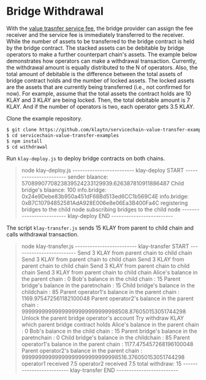 # Bridge Withdrawal

With the [value trasnfer service fee](./fee-model.md), the bridge provider can assign the fee receiver and the service fee is immediately transferred to the receiver.
While the number of assets to be transferred to the bridge contract is held by the bridge contract.
The stacked assets can be debitable by bridge operators to make a further counterpart chain's assets.
The example below demonstrates how operators can make a withdrawal transaction.
Currently, the withdrawal amount is equally distributed to the N of operators. Also, the total amount of debitable is the difference between the total assets of bridge contract holds and the number of locked assets.
The locked assets are the assets that are currently being transferred (i.e., not confirmed for now).
For example, assume that the total assets the contract holds are 10 KLAY and 3 KLAY are being locked. Then, the total debitable amount is 7 KLAY. And if the number of operators is two, each operator gets 3.5 KLAY.

Clone the example repository.
```bash
$ git clone https://github.com/klaytn/servicechain-value-transfer-examples
$ cd servicechain-value-transfer-examples
$ npm install
$ cd withdrawal
```

Run `klay-deploy.js` to deploy bridge contracts on both chains.
> node klay-deploy.js
> ------------------------- klay-deploy START -----------------------
> sender blaance: 5708990770823839524233129939.626387810911886487
> Child bridge's blaance: 100
> info.bridge: 0x24e9Debe83b950a451dF68Bd513ed6CC1b569C4E
> info.bridge: 0xB7C10794852581AdA928E006e8e06Ea3B400Fa4C
> registering bridges to the child node
> subscribing bridges to the child node
> ------------------------- klay-deploy END -------------------------


The script `klay-transfer.js` sends 15 KLAY from parent to child chain and calls withdrawal transaction.
> node klay-transfer.js
> ------------------------- klay-transfer START -------------------------
> Send 3 KLAY from parent chain to child chain
> Send 3 KLAY from parent chain to child chain
> Send 3 KLAY from parent chain to child chain
> Send 3 KLAY from parent chain to child chain
> Send 3 KLAY from parent chain to child chain
> Alice's            balance in the parent chain : 0
>   Bob's            balance in the child chain  : 15
> Parent bridge's    balance in the paretnchain  : 15
> Child bridge's     balance in the childchain   : 85
> Parent operator1's balance in the parent chain : 1169.975472561182100048
> Parent operator2's balance in the parent chain : 99999999999999999999999999998508.876050153051744298
> Unlock the parent bridge operator's account
> Try withdraw KLAY which parent bridge contract holds
> Alice's            balance in the parent chain : 0
>   Bob's            balance in the child chain  : 15
> Parent bridge's    balance in the paretnchain  : 0
> Child bridge's     balance in the childchain   : 85
> Parent operator1's balance in the parent chain : 1177.475457268196100048
> Parent operator2's balance in the parent chain : 99999999999999999999999999998516.376050153051744298
> operator1 received 7.5
> operator2 received 7.5
> total withdraw: 15
> ------------------------- klay-transfer END -------------------------
